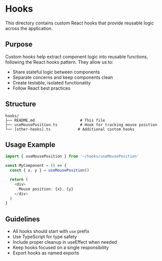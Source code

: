# Hooks

This directory contains custom React hooks that provide reusable logic across the application.

## Purpose

Custom hooks help extract component logic into reusable functions, following the React hooks pattern. They allow us to:

- Share stateful logic between components
- Separate concerns and keep components clean
- Create testable, isolated functionality
- Follow React best practices

## Structure

```
hooks/
├── README.md                    # This file
├── useMousePosition.ts          # Hook for tracking mouse position
└── [other-hooks].ts            # Additional custom hooks
```

## Usage Example

```typescript
import { useMousePosition } from '~/hooks/useMousePosition'

const MyComponent = () => {
  const { x, y } = useMousePosition()

  return (
    <div>
      Mouse position: {x}, {y}
    </div>
  )
}
```

## Guidelines

- All hooks should start with `use` prefix
- Use TypeScript for type safety
- Include proper cleanup in useEffect when needed
- Keep hooks focused on a single responsibility
- Export hooks as named exports
